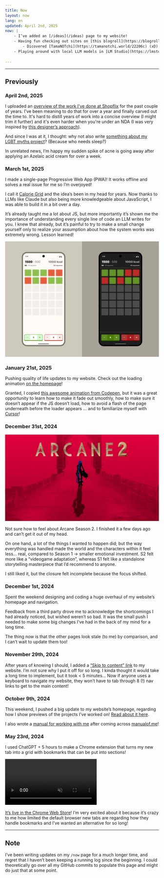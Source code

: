 ```yaml
---
title: Now
layout: now
lang: en
updated: April 2nd, 2025
now: |
    - I’ve added an [/ideas](/ideas) page to my website!
    - Having fun checking out sites on [this blogroll](https://blogroll.org/). 
        - Dicovered [TamaNOTchi](https://tamanotchi.world/22206c) (xD) and got a pang of nostalgia — reminds me of [Dragon Cave](https://dragcave.net/), which is apparently still running?! Too bad my account was seemingly deleted.
    - Playing around with local LLM models in [LM Studio](https://lmstudio.ai/). The 8–12B ones my laptop can run are leagues behind ChatGPT though. Open to recommendations!
    
---
```



---


## Previously

### April 2nd, 2025

I uploaded an [overview of the work I've done at Shopflix](/en/shopflix) for the past couple of years. I've been meaning to do that for over a year and finally carved out the time to. It's hard to distill years of work into a concise overview (I might trim it further) and it's even harder when you're under an NDA (I was very inspired by [this designer’s approach](https://yg.is/airtable/)).

And since I was at it, I thought: why not also write [something about my LGBT myths project](https://annafilou.com/en/lgbtmyths)? (Because who needs sleep?)

In unrelated news, I’m happy my sudden spike of acne is going away after applying an Azelaic acid cream for over a week.

### March 1st, 2025

I made a single-page Progressive Web App (PWA)! It works offline and solves a real issue for me so I’m overjoyed! 
    
I call it [Calorie Grid](https://calorie-grid.netlify.app/) and the idea’s been in my head for years. Now thanks to LLMs like Claude but also being more knowledgeable about JavaScript, I was able to build it in a bit over a day. 

It’s already taught me a lot about JS, but more importantly it’s shown me the importance of understanding every single line of code an LLM writes for you. I knew that already, but it’s painful to try to make a small change yourself only to realize your assumption about how the system works was extremely wrong. Lesson learned!

![Calorie Grid App Design by Anna Filou](/assets/calorie-grid-dribbble.webp)

### January 21st, 2025

Pushing quality of life updates to my website. Check out the loading animation [on the homepage](/)! 
    
Granted, I copied [this awesome animation from Codepen](https://codepen.io/jackrugile/pen/GROaam), but it was a great opportunity to learn how to make it fade out smoothly, how to make sure it doesn’t appear if the JS doesn’t load, how to avoid a flash of the page underneath before the loader appears … and to familiarize myself with [Cursor](https://www.cursor.com/)!

### December 31st, 2024
![](/assets/arcane-2.webp)

Not sure how to feel about Arcane Season 2. I finished it a few days ago and can’t get it out of my head.

On one hand, a lot of the things I wanted to happen did; but the way everything was handled made the world and the characters within it feel less… real, compared to Season 1 → smaller emotional investment. S2 felt more like a “videogame adaptation”, whereas S1 felt like a standalone storytelling masterpiece that I’d recommend to anyone.

I still liked it, but the closure felt incomplete because the focus shifted.

### December 1st, 2024

Spent the weekend designing and coding a huge overhaul of my website’s homepage and navigation. 

Feedback from a third party drove me to acknowledge the shortcomings I had already noticed, but wished weren’t so bad. It was the small push I needed to make some big changes I’ve had in the back of my mind for a long&nbsp;time.

The thing now is that the other pages look stale (to me) by comparison, and I can’t wait to update them too!

### November 29th, 2024

After years of knowing I should, I added a [“Skip to content” link](https://css-tricks.com/how-to-create-a-skip-to-content-link/) to my website. I’m not sure why I put it off for so long. I kinda thought it would take a long time to implement, but it took < 5 minutes… Now if anyone uses a keyboard to navigate my website, they won’t have to tab through 8 (!) nav links to get to the main content!

### October 9th, 2024

This weekend, I pushed a big update to my website’s homepage, regarding how I show previews of the projects I’ve worked on! [Read about it here](/en/portfolio-project-showcase).

I also wrote a [manual for working with me](/{{page.lang}}/manual) after coming across [manualof.me](https://www.manualof.me/about)!


### May 23rd, 2024

I used ChatGPT + 5 hours to make a Chrome extension that turns my new tab into a grid with bookmarks that can be put into sections! 

<video autoplay loop muted src="/uploads/bookmarks-2024-05-15.mp4" class="w-100 br3"></video>

[It’s live in the Chrome Web Store](https://chromewebstore.google.com/detail/bookmarks-tab/ofijmedbafaffedkkhpgandnchdnbgoo)! I’m very excited about it because it’s crazy to me how limited the default browser new tabs are regarding how they handle bookmarks and I’ve wanted an alternative for so long!

--- 

## Note

I’ve been writing updates on my `/now` page for a much longer time, and regret that I haven’t been keeping a running log since the beginning. I could theoretically go over all my GitHub commits to populate this page and might do just that at some point.
